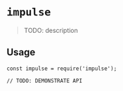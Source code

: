 # `impulse`

> TODO: description

## Usage

```
const impulse = require('impulse');

// TODO: DEMONSTRATE API
```
